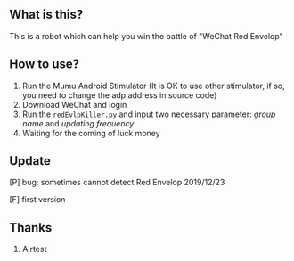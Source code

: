 ## What is this?

This is a robot which can help you win the battle of "WeChat Red Envelop"

## How to use?

1. Run the Mumu Android Stimulator (It is OK to use other stimulator, if so, you need to change the adp address in source code)
2. Download WeChat and login
2. Run the `redEvlpKiller.py` and input two necessary parameter: *group name* and *updating frequency*
3. Waiting for the coming of luck money

## Update

[P] bug: sometimes cannot detect Red Envelop 2019/12/23

[F] first version

## Thanks

1. Airtest
